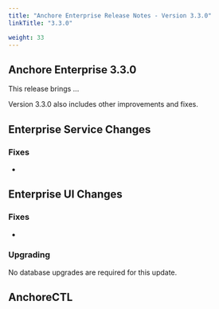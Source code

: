 ```yaml
---
title: "Anchore Enterprise Release Notes - Version 3.3.0"
linkTitle: "3.3.0"

weight: 33
---
```


## Anchore Enterprise 3.3.0

This release brings ...

Version 3.3.0 also includes other improvements and fixes.

## Enterprise Service Changes

### Fixes
- 

## Enterprise UI Changes

### Fixes

- 

### Upgrading
No database upgrades are required for this update.


## AnchoreCTL

